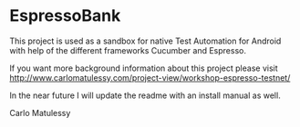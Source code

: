 # EspressoBank
This project is used as a sandbox for native Test Automation for Android with help of the different frameworks
Cucumber and Espresso.

If you want more background information about this project please visit http://www.carlomatulessy.com/project-view/workshop-espresso-testnet/

In the near future I will update the readme with an install manual as well.

Carlo Matulessy
